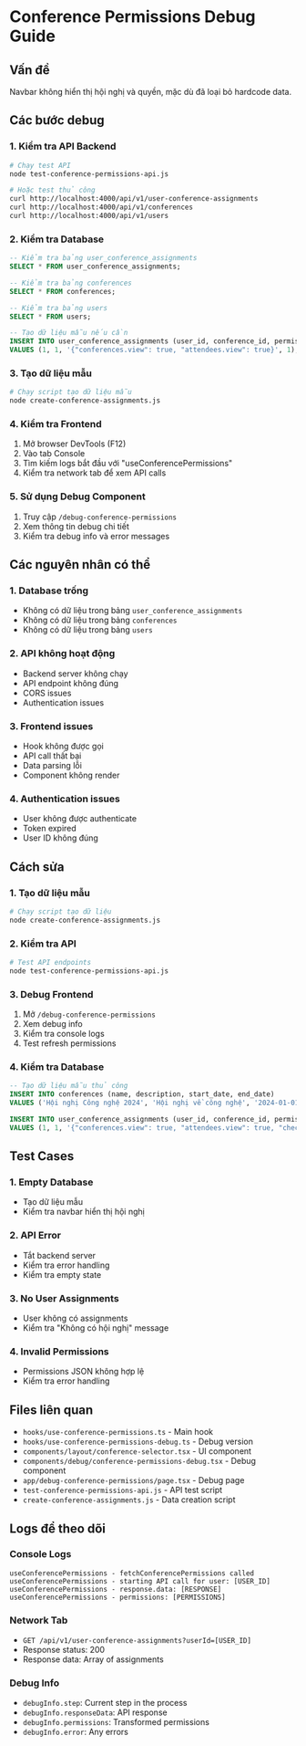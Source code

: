 # Conference Permissions Debug Guide

## Vấn đề
Navbar không hiển thị hội nghị và quyền, mặc dù đã loại bỏ hardcode data.

## Các bước debug

### 1. Kiểm tra API Backend
```bash
# Chạy test API
node test-conference-permissions-api.js

# Hoặc test thủ công
curl http://localhost:4000/api/v1/user-conference-assignments
curl http://localhost:4000/api/v1/conferences
curl http://localhost:4000/api/v1/users
```

### 2. Kiểm tra Database
```sql
-- Kiểm tra bảng user_conference_assignments
SELECT * FROM user_conference_assignments;

-- Kiểm tra bảng conferences
SELECT * FROM conferences;

-- Kiểm tra bảng users
SELECT * FROM users;

-- Tạo dữ liệu mẫu nếu cần
INSERT INTO user_conference_assignments (user_id, conference_id, permissions, is_active) 
VALUES (1, 1, '{"conferences.view": true, "attendees.view": true}', 1);
```

### 3. Tạo dữ liệu mẫu
```bash
# Chạy script tạo dữ liệu mẫu
node create-conference-assignments.js
```

### 4. Kiểm tra Frontend
1. Mở browser DevTools (F12)
2. Vào tab Console
3. Tìm kiếm logs bắt đầu với "useConferencePermissions"
4. Kiểm tra network tab để xem API calls

### 5. Sử dụng Debug Component
1. Truy cập `/debug-conference-permissions`
2. Xem thông tin debug chi tiết
3. Kiểm tra debug info và error messages

## Các nguyên nhân có thể

### 1. Database trống
- Không có dữ liệu trong bảng `user_conference_assignments`
- Không có dữ liệu trong bảng `conferences`
- Không có dữ liệu trong bảng `users`

### 2. API không hoạt động
- Backend server không chạy
- API endpoint không đúng
- CORS issues
- Authentication issues

### 3. Frontend issues
- Hook không được gọi
- API call thất bại
- Data parsing lỗi
- Component không render

### 4. Authentication issues
- User không được authenticate
- Token expired
- User ID không đúng

## Cách sửa

### 1. Tạo dữ liệu mẫu
```bash
# Chạy script tạo dữ liệu
node create-conference-assignments.js
```

### 2. Kiểm tra API
```bash
# Test API endpoints
node test-conference-permissions-api.js
```

### 3. Debug Frontend
1. Mở `/debug-conference-permissions`
2. Xem debug info
3. Kiểm tra console logs
4. Test refresh permissions

### 4. Kiểm tra Database
```sql
-- Tạo dữ liệu mẫu thủ công
INSERT INTO conferences (name, description, start_date, end_date) 
VALUES ('Hội nghị Công nghệ 2024', 'Hội nghị về công nghệ', '2024-01-01', '2024-01-03');

INSERT INTO user_conference_assignments (user_id, conference_id, permissions, is_active) 
VALUES (1, 1, '{"conferences.view": true, "attendees.view": true, "checkin.manage": true}', 1);
```

## Test Cases

### 1. Empty Database
- Tạo dữ liệu mẫu
- Kiểm tra navbar hiển thị hội nghị

### 2. API Error
- Tắt backend server
- Kiểm tra error handling
- Kiểm tra empty state

### 3. No User Assignments
- User không có assignments
- Kiểm tra "Không có hội nghị" message

### 4. Invalid Permissions
- Permissions JSON không hợp lệ
- Kiểm tra error handling

## Files liên quan

- `hooks/use-conference-permissions.ts` - Main hook
- `hooks/use-conference-permissions-debug.ts` - Debug version
- `components/layout/conference-selector.tsx` - UI component
- `components/debug/conference-permissions-debug.tsx` - Debug component
- `app/debug-conference-permissions/page.tsx` - Debug page
- `test-conference-permissions-api.js` - API test script
- `create-conference-assignments.js` - Data creation script

## Logs để theo dõi

### Console Logs
```
useConferencePermissions - fetchConferencePermissions called
useConferencePermissions - starting API call for user: [USER_ID]
useConferencePermissions - response.data: [RESPONSE]
useConferencePermissions - permissions: [PERMISSIONS]
```

### Network Tab
- `GET /api/v1/user-conference-assignments?userId=[USER_ID]`
- Response status: 200
- Response data: Array of assignments

### Debug Info
- `debugInfo.step`: Current step in the process
- `debugInfo.responseData`: API response
- `debugInfo.permissions`: Transformed permissions
- `debugInfo.error`: Any errors
